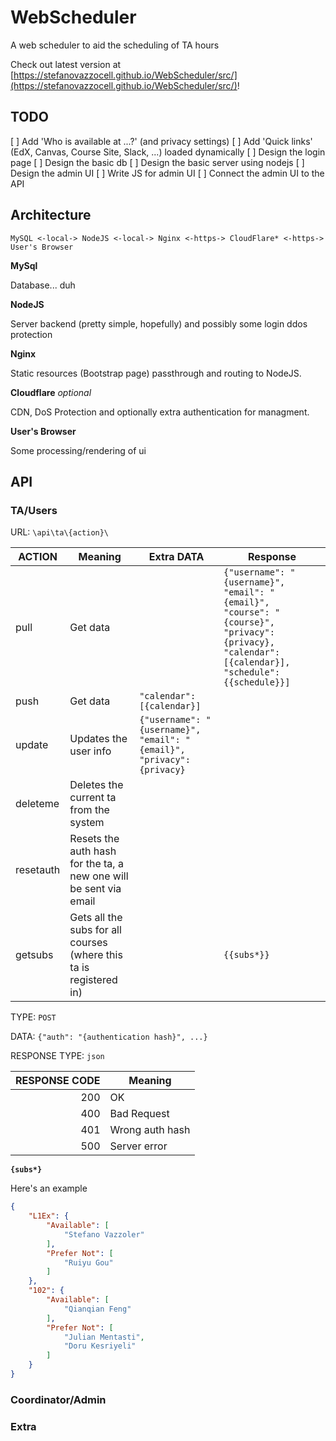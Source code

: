 # WebScheduler
A web scheduler to aid the scheduling of TA hours

Check out latest version at [https://stefanovazzocell.github.io/WebScheduler/src/](https://stefanovazzocell.github.io/WebScheduler/src/)!

## TODO

[ ] Add 'Who is available at ...?' (and privacy settings)
[ ] Add 'Quick links' (EdX, Canvas, Course Site, Slack, ...) loaded dynamically
[ ] Design the login page
[ ] Design the basic db
[ ] Design the basic server using nodejs
[ ] Design the admin UI
[ ] Write JS for admin UI
[ ] Connect the admin UI to the API

## Architecture

`MySQL <-local-> NodeJS <-local-> Nginx <-https-> CloudFlare* <-https-> User's Browser`

**MySql**

Database... duh

**NodeJS**

Server backend (pretty simple, hopefully) and possibly some login ddos protection

**Nginx**

Static resources (Bootstrap page) passthrough and routing to NodeJS.

**Cloudflare** _optional_

CDN, DoS Protection and optionally extra authentication for managment.

**User's Browser**

Some processing/rendering of ui

## API

### TA/Users

URL: `\api\ta\{action}\`

| ACTION | Meaning | Extra DATA | Response |
| ------ | ------- | ---------- | -------- |
| pull   | Get data |   | `{"username": "{username}", "email": "{email}", "course": "{course}", "privacy": {privacy}, "calendar": [{calendar}], "schedule": {{schedule}}]` |
| push   | Get data | `"calendar": [{calendar}]` |   |
| update | Updates the user info | `{"username": "{username}", "email": "{email}", "privacy": {privacy}`  |   |
| deleteme | Deletes the current ta from the system |   |   |
| resetauth | Resets the auth hash for the ta, a new one will be sent via email |   |   |
| getsubs | Gets all the subs for all courses (where this ta is registered in) |   | `{{subs*}}` |

TYPE: `POST`

DATA: `{"auth": "{authentication hash}", ...}`

RESPONSE TYPE: `json`

| RESPONSE CODE | Meaning |
| ------------: | ------- |
|           200 | OK |
|           400 | Bad Request |
|           401 | Wrong auth hash |
|           500 | Server error |


**`{subs*}`**

Here's an example

```json
{
	"L1Ex": {
		"Available": [
			"Stefano Vazzoler"
		],
		"Prefer Not": [
			"Ruiyu Gou"
		]
	},
	"102": {
		"Available": [
			"Qianqian Feng"
		],
		"Prefer Not": [
			"Julian Mentasti",
			"Doru Kesriyeli"
		]
	}
}
```

### Coordinator/Admin



### Extra
